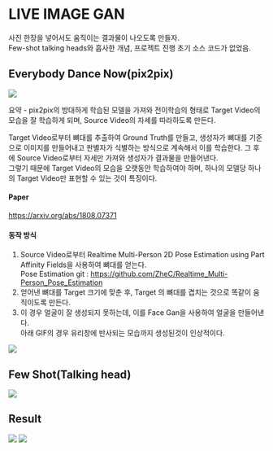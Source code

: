 # LIVE IMAGE GAN  
사진 한장을 넣어서도 움직이는 결과물이 나오도록 만들자.  
Few-shot talking heads와 흡사한 개념, 프로젝트 진행 초기 소스 코드가 없었음.  
## Everybody Dance Now(pix2pix)  
<img src="https://user-images.githubusercontent.com/41245985/68099809-eeeeeb80-ff07-11e9-891e-553d238bedc8.png">  

요약 - pix2pix의 방대하게 학습된 모델을 가져와 전이학습의 형태로 Target Video의 모습을 잘 학습하게 되며, Source Video의 자세를 따라하도록 만든다.  

Target Video로부터 뼈대를 추출하여 Ground Truth를 만들고, 생성자가 뼈대를 기준으로 이미지를 만들어내고 판별자가 식별하는 방식으로 계속해서 이를 학습한다.
그 후에 Source Video로부터 자세만 가져와 생성자가 결과물을 만들어낸다.  
그렇기 때문에 Target Video의 모습을 오랫동안 학습하여야 하며, 하나의 모델당 하나의 Target Video만 표현할 수 있는 것이 특징이다.  
#### Paper  
<a href="https://arxiv.org/abs/1808.07371">https://arxiv.org/abs/1808.07371</a>  
#### 동작 방식  
1. Source Video로부터 Realtime Multi-Person 2D Pose Estimation using Part Affinity Fields을 사용하여 뼈대를 얻는다.  
Pose Estimation git : <a href="https://github.com/ZheC/Realtime_Multi-Person_Pose_Estimation">https://github.com/ZheC/Realtime_Multi-Person_Pose_Estimation</a>  
2. 얻어낸 뼈대를 Target 크기에 맞춘 후, Target 의 뼈대를 겹치는 것으로 똑같이 움직이도록 만든다.  
3. 이 경우 얼굴이 잘 생성되지 못하는데, 이를 Face Gan을 사용하여 얼굴을 만들어낸다.  
아래 GIF의 경우 유리창에 반사되는 모습까지 생성된것이 인상적이다.  
<img src="https://user-images.githubusercontent.com/41245985/68099825-0332e880-ff08-11e9-834e-5a966f3e1c5e.gif">  

## Few Shot(Talking head)
<img src="https://user-images.githubusercontent.com/41245985/68099948-b13e9280-ff08-11e9-930d-9cfe3b33d9e7.png">  


## Result  
<img src="https://user-images.githubusercontent.com/41245985/68157845-ce6b7380-ff91-11e9-8ff5-f84e1d97384b.gif">  
<img src="https://user-images.githubusercontent.com/41245985/68157859-d4f9eb00-ff91-11e9-8f25-eca5c8380158.gif">  
